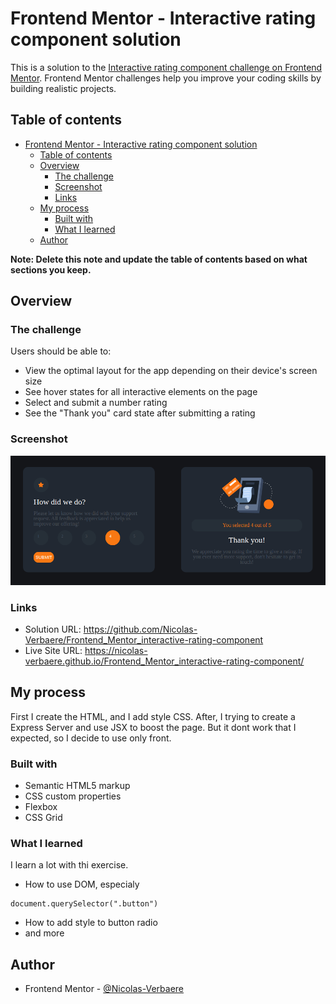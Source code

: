 # Frontend Mentor - Interactive rating component solution

This is a solution to the [Interactive rating component challenge on Frontend Mentor](https://www.frontendmentor.io/challenges/interactive-rating-component-koxpeBUmI). Frontend Mentor challenges help you improve your coding skills by building realistic projects. 

## Table of contents

- [Frontend Mentor - Interactive rating component solution](#frontend-mentor---interactive-rating-component-solution)
  - [Table of contents](#table-of-contents)
  - [Overview](#overview)
    - [The challenge](#the-challenge)
    - [Screenshot](#screenshot)
    - [Links](#links)
  - [My process](#my-process)
    - [Built with](#built-with)
    - [What I learned](#what-i-learned)
  - [Author](#author)


**Note: Delete this note and update the table of contents based on what sections you keep.**

## Overview

### The challenge

Users should be able to:

- View the optimal layout for the app depending on their device's screen size
- See hover states for all interactive elements on the page
- Select and submit a number rating
- See the "Thank you" card state after submitting a rating

### Screenshot

![](./public/images/Ratting_page_3.png)


### Links

- Solution URL: https://github.com/Nicolas-Verbaere/Frontend_Mentor_interactive-rating-component
- Live Site URL: https://nicolas-verbaere.github.io/Frontend_Mentor_interactive-rating-component/

## My process

First I create the HTML, and I add style CSS.
After, I trying to create a Express Server and use JSX to boost the page.
But it dont work that I expected, so I decide to use only front.



### Built with

- Semantic HTML5 markup
- CSS custom properties
- Flexbox
- CSS Grid

### What I learned

I learn a lot with thi exercise.
- How to use DOM, especialy 
``` JS
document.querySelector(".button") 
```
- How to add style to button radio
- and more


## Author

- Frontend Mentor - [@Nicolas-Verbaere](https://www.frontendmentor.io/profile/Nicolas-Verbaere)

